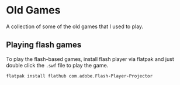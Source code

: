 # Old Games

A collection of some of the old games that I used to play.

## Playing flash games

To play the flash-based games, install flash player via flatpak and just double click the `.swf` file to play the game.

```shell
flatpak install flathub com.adobe.Flash-Player-Projector
```
